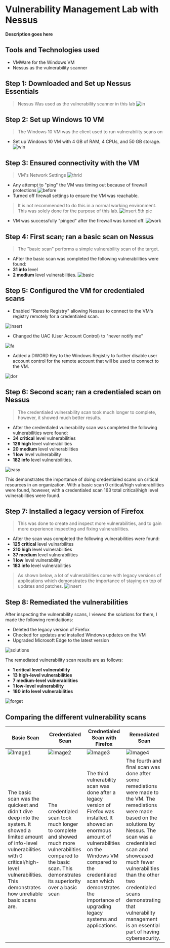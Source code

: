 # Vulnerability Management Lab with Nessus
**Description goes here**

## Tools and Technologies used
- VMWare for the Windows VM
- Nessus as the vulnerability scanner

## Step 1: Downloaded and Set up Nessus Essentials
> Nessus Was used as the vulnerability scanner in this lab
![in](https://i.imgur.com/NKKVAMf.png)

## Step 2: Set up Windows 10 VM
> The Windows 10 VM was the client used to run vulnerability scans on
- Set up Windows 10 VM with 4 GB of RAM, 4 CPUs, and 50 GB storage.
![win](https://i.imgur.com/ivCTdOE.png)

## Step 3: Ensured connectivity with the VM 
> VM's Network Settings
![thrid](https://i.imgur.com/vMk95wC.png)
- Any attempt to "ping" the VM was timing out because of firewall protections
![before](https://i.imgur.com/yJVhSsi.png)
- Turned off firewall settings to ensure the VM was reachable.
> It is not recommended to do this in a normal working environment. This was solely done for the purpose of this lab.
![insert 5th pic](https://i.imgur.com/XpFkHTa.png)

- VM was successfully "pinged" after the firewall was turned off.
![work](https://i.imgur.com/cIFmDZu.png)

## Step 4: First scan; ran a basic scan on Nessus
> The "basic scan" performs a simple vulnerability scan of the target.
- AFter the basic scan was completed the following vulnerabilities were found:
- **31 info** level
- **2 medium** level vulnerabilities.
![basic](https://i.imgur.com/PmduP37.png)

## Step 5: Configured the VM for credentialed scans
- Enabled "Remote Registry" allowing Nessus to connect to the VM's registry remotely for a credentialed scan.

![insert](https://i.imgur.com/LGNZ3uD.png)

- Changed the UAC (User Account Control) to "never notify me"

![fa](https://i.imgur.com/yKUpKL2.png)

- Added a DWORD Key to the Windows Registry to further disable user account control for the remote account that will be used to connect to the VM.

![dor](https://i.imgur.com/luyjeQp.png)

## Step 6: Second scan; ran a credentialed scan on Nessus

> The credentialed vulnerability scan took much longer to complete, however, it showed much better results.
- After the credentialed vulnerability scan was completed the following vulnerabilities were found:
-  **34 critical** level vulnerabilities
-  **129 high** level vulnerabilities
-  **20 medium** level vulnerabilities
-  **1 low** level vulnerability
-  **182 info** level vulnerabilities.

![easy](https://i.imgur.com/yx1VYMv.png)

This demonstrates the importance of doing credentialed scans on critical resources in an organization. With a basic scan 0 critical/high vulnerabilities were found, however, with a credentialed scan 163 total critical/high level vulnerabilities were found. 






## Step 7: Installed a legacy version of Firefox
> This was done to create and inspect more vulnerabilities, and to gain more experience inspecting and fixing vulnerabilities.

- After the scan was completed the following vulnerabilities were found:
- **125 critical** level vulnarbilites 
- **210 high** level vulnerabilities
- **37 medium** level vulnerabilities
- **1 low** level vulnerability
- **183 info** level vulnerabilities

> As shown below, a lot of vulnerabilities come with legacy versions of applications which demonstrates the importance of staying on top of updates and patches. 
![insert](https://i.imgur.com/e7hgFda.png)

## Step 8: Remediated the vulnerabilities

After inspecting the vulnerability scans, I viewed the solutions for them, I made the following remidaitions:
- Deleted the legacy version of Firefox
- Checked for updates and installed Windows updates on the VM
- Upgraded Microsoft Edge to the latest version

![solutions](https://i.imgur.com/KgcWaGF.png)

The remediated vulnerability scan results are as follows:
- **1 critical level vulnerability**
- **13 high-level vulnerabilities**
- **7 medium-level vulnerabilities**
- **1 low-level vulnerability**
- **180 info level vulnerabilities**

![forget](https://i.imgur.com/OTsxoJx.png)





## Comparing the different vulnerability scans

| Basic Scan          | Credentialed Scan            | Crednetialed Scan with Firefox            | Remediated Scan          |
|---------------------|--------------------------------|--------------------------------|---------------------|
| ![Image1](https://i.imgur.com/PmduP37.png) | ![Image2](https://i.imgur.com/yx1VYMv.png) | ![Image3](https://i.imgur.com/e7hgFda.png) | ![Image4](https://i.imgur.com/OTsxoJx.png) |
| The basic scan was the quickest and didn't dive deep into the system. It showed a limited amount of info-level vulnerabilities with 0 critical/high-level vulnerabilities. This demonstrates how unreliable basic scans are.      | The credentialed scan took much longer to complete and showed much more vulnerabilities compared to the basic scan. This demonstrates its superiority over a basic scan | The third vulnerability scan was done after a legacy version of Firefox was installed. It showed an enormous amount of vulnerabilities on the Windows VM compared to the credentialed scan which demonstrates the importance of upgrading legacy systems and applications.    | The fourth and final scan was done after some remediations were made to the VM. The remediations were made based on the solutions by Nessus. The scan was a credentialed scan and showcased much fewer vulnerabilities than the other two credentialed scans demonstrating that vulnerability management is an essential part of having cybersecurity.       |






  




  
